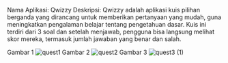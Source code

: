 Nama Aplikasi: Qwizzy
Deskripsi:
Qwizzy adalah aplikasi kuis pilihan berganda yang dirancang untuk memberikan pertanyaan yang mudah, guna meningkatkan pengalaman belajar tentang pengetahuan dasar.
Kuis ini terdiri dari 3 soal dan setelah menjawab, pengguna bisa langsung melihat skor mereka, termasuk jumlah jawaban yang benar dan salah.

Gambar 1
![quest1](https://github.com/user-attachments/assets/06897dde-5a64-42cd-b8e1-943272ec08bf)
Gambar 2
![quest2](https://github.com/user-attachments/assets/83ec18f5-56cc-45dc-933e-7d18f1dcf12e)
Gambar 3
![quest3 (1)](https://github.com/user-attachments/assets/8a0c2aa6-87e4-4e8b-a949-8a32e0201efc)


